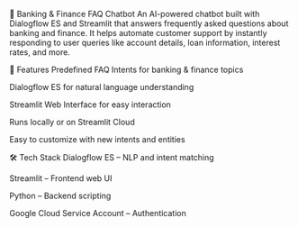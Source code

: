 💬 Banking & Finance FAQ Chatbot
An AI-powered chatbot built with Dialogflow ES and Streamlit that answers frequently asked questions about banking and finance.
It helps automate customer support by instantly responding to user queries like account details, loan information, interest rates, and more.

🚀 Features
Predefined FAQ Intents for banking & finance topics

Dialogflow ES for natural language understanding

Streamlit Web Interface for easy interaction

Runs locally or on Streamlit Cloud

Easy to customize with new intents and entities

🛠 Tech Stack
Dialogflow ES – NLP and intent matching

Streamlit – Frontend web UI

Python – Backend scripting

Google Cloud Service Account – Authentication
